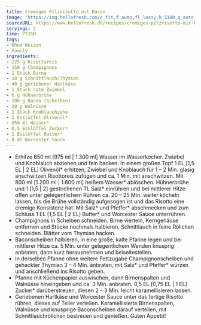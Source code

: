 ```yaml
---
title: Cremiges Pilzrisotto mit Bacon
image: 'https://img.hellofresh.com/c_fit,f_auto,fl_lossy,h_1100,q_auto,w_2600/hellofresh_s3/image/cremiges-pilzrisotto-mit-bacon-27d39444.jpg'
sourceURL: https://www.hellofresh.de/recipes/cremiges-pilzrisotto-mit-bacon-62f0fc524c6eef0a390ef625
servings: 2
time: PT35M
tags:
- Ohne Weizen
- Family
ingredients:
- 225 g Risottoreis
- 150 g Champignons
- 1 Stück Birne
- 10 g Schnittlauch/Thymian
- 40 g geriebener Hartkäse
- 1 Stück rote Zwiebel
- 6 g Hühnerbrühe
- 100 g Bacon (Scheiben)
- 20 g Walnüsse
- 1 Stück Knoblauchzehe
- 1 Esslöffel Olivenöl*
- 650 ml Wasser*
- 0.5 Esslöffel Zucker*
- 1 Esslöffel Butter*
- 8 ml Worcester Sauce
---
```


- Erhitze 650 ml [975 ml | 1.300 ml] Wasser im Wasserkocher.  Zwiebel und Knoblauch abziehen und fein hacken.  In einem großen Topf 1 EL [1,5 EL | 2 EL] Olivenöl\* erhitzen, Zwiebel und Knoblauch für 1 – 2 Min. glasig anschwitzen.Risottoreis zufügen und ca. 1 Min. mit anschwitzen. Mit 800 ml [1.200 ml | 1.600 ml] heißem Wasser\* ablöschen. Hühnerbrühe und 1 [1,5 | 2] gestrichenen TL Salz\* einrühren und bei mittlerer Hitze offen unter gelegentlichem Rühren ca. 20 – 25 Min. weiter köcheln lassen, bis die Brühe vollständig aufgesogen ist und das Risotto eine cremige Konsistenz hat. Mit Salz\* und Pfeffer\* abschmecken und zum Schluss 1 EL [1,5 EL | 2 EL] Butter\* und Worcester Sauce unterrühren.
- Champignons in Scheiben schneiden.  Birne vierteln, Kerngehäuse entfernen und Stücke nochmals halbieren.  Schnittlauch in feine Röllchen schneiden.  Blätter vom Thymian hacken.
- Baconscheiben halbieren, in eine große, kalte Pfanne legen und bei mittlerer Hitze ca. 5 Min. unter gelegentlichem Wenden knusprig anbraten, dann kurz herausnehmen und beiseitestellen.
- In derselben Pfanne ohne weitere Fettzugabe Champignonscheiben und gehackter Thymian 3 – 4 Min. anbraten, mit Salz\* und Pfeffer\* würzen und anschließend ins Risotto geben.
- Pfanne mit Küchenpapier auswischen, dann Birnenspalten und Walnüsse hineingeben und ca. 3 Min. anbraten. 0,5 EL [0,75 EL | 1 EL] Zucker\* darüberstreuen, diesen 2 – 3 Min. leicht karamellisieren lassen.
- Geriebenen Hartkäse und Worcester Sauce unter das fertige Risotto rühren, dieses auf Teller verteilen. Karamellisierte Birnenspalten, Walnüsse und knusprige Baconscheiben darauf verteilen, mit Schnittlauchröllchen bestreuen und genießen.  Guten Appetit!
